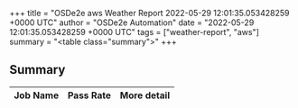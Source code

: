 +++
title = "OSDe2e aws Weather Report 2022-05-29 12:01:35.053428259 +0000 UTC"
author = "OSDe2e Automation"
date = "2022-05-29 12:01:35.053428259 +0000 UTC"
tags = ["weather-report", "aws"]
summary = "<table class=\"summary\"></table>"
+++
## Summary

| Job Name | Pass Rate | More detail |
|----------|-----------|-------------|




